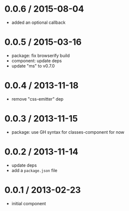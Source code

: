 
0.0.6 / 2015-08-04
==================

  * added an optional callback

0.0.5 / 2015-03-16
==================

  * package: fix browserify build
  * component: update deps
  * update "ms" to v0.7.0

0.0.4 / 2013-11-18
==================

  * remove "css-emitter" dep

0.0.3 / 2013-11-15
==================

  * package: use GH syntax for classes-component for now

0.0.2 / 2013-11-14
==================

  * update deps
  * add a `package.json` file

0.0.1 / 2013-02-23
==================

  * initial component
